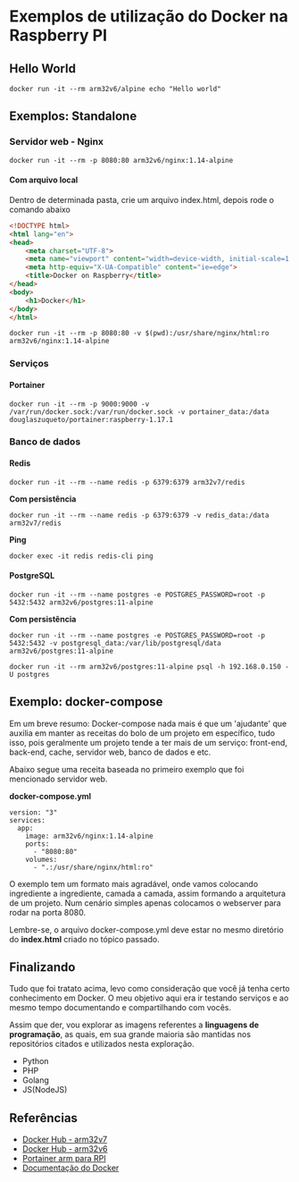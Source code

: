 # Exemplos de utilização do Docker na Raspberry PI

## Hello World
```
docker run -it --rm arm32v6/alpine echo "Hello world"
```

## Exemplos: Standalone

### Servidor web - Nginx
```
docker run -it --rm -p 8080:80 arm32v6/nginx:1.14-alpine
```

#### Com arquivo local

Dentro de determinada pasta, crie um arquivo index.html, depois rode o comando abaixo
```html
<!DOCTYPE html>
<html lang="en">
<head>
    <meta charset="UTF-8">
    <meta name="viewport" content="width=device-width, initial-scale=1.0">
    <meta http-equiv="X-UA-Compatible" content="ie=edge">
    <title>Docker on Raspberry</title>
</head>
<body>
    <h1>Docker</h1>
</body>
</html>
```

```
docker run -it --rm -p 8080:80 -v $(pwd):/usr/share/nginx/html:ro arm32v6/nginx:1.14-alpine
```

### Serviços

#### Portainer
```
docker run -it --rm -p 9000:9000 -v /var/run/docker.sock:/var/run/docker.sock -v portainer_data:/data douglaszuqueto/portainer:raspberry-1.17.1
```

### Banco de dados

#### Redis
```
docker run -it --rm --name redis -p 6379:6379 arm32v7/redis
```

**Com persistência**
```
docker run -it --rm --name redis -p 6379:6379 -v redis_data:/data arm32v7/redis
```

**Ping**
```
docker exec -it redis redis-cli ping
```

#### PostgreSQL
```
docker run -it --rm --name postgres -e POSTGRES_PASSWORD=root -p 5432:5432 arm32v6/postgres:11-alpine
```

**Com persistência**
```
docker run -it --rm --name postgres -e POSTGRES_PASSWORD=root -p 5432:5432 -v postgresql_data:/var/lib/postgresql/data arm32v6/postgres:11-alpine
```

```
docker run -it --rm arm32v6/postgres:11-alpine psql -h 192.168.0.150 -U postgres
```

## Exemplo: docker-compose

Em um breve resumo: Docker-compose nada mais é que um 'ajudante' que auxilia em
manter as receitas do bolo de um projeto em específico, tudo isso, pois geralmente
um projeto tende a ter mais de um serviço: front-end, back-end, cache, servidor web, banco de dados e etc.

Abaixo segue uma receita baseada no primeiro exemplo que foi mencionado servidor web.

**docker-compose.yml**
```
version: "3"
services:
  app:
    image: arm32v6/nginx:1.14-alpine
    ports:
      - "8080:80"
    volumes:
      - ".:/usr/share/nginx/html:ro"
```

O exemplo tem um formato mais agradável, onde vamos colocando ingrediente a ingrediente, camada a camada, assim formando a arquitetura de um projeto. Num cenário simples apenas colocamos o webserver para rodar na porta 8080.

Lembre-se, o arquivo docker-compose.yml deve estar no mesmo diretório do **index.html** criado no tópico passado.

## Finalizando

Tudo que foi tratato acima, levo como consideração que você já tenha certo conhecimento em Docker. O meu objetivo aqui
era ir testando serviços e ao mesmo tempo documentando e compartilhando com vocês.

Assim que der, vou explorar as imagens referentes a **linguagens de programação**, as quais, em sua grande maioria são mantidas nos repositórios
citados e utilizados nesta exploração.

* Python
* PHP
* Golang
* JS(NodeJS)

## Referências

- [Docker Hub - arm32v7](https://hub.docker.com/r/arm32v7/)
- [Docker Hub - arm32v6](https://hub.docker.com/r/arm32v6/)
- [Portainer arm para RPI](https://github.com/douglaszuqueto/portainer-arm)
- [Documentação do Docker](http://docs.docker.com/)